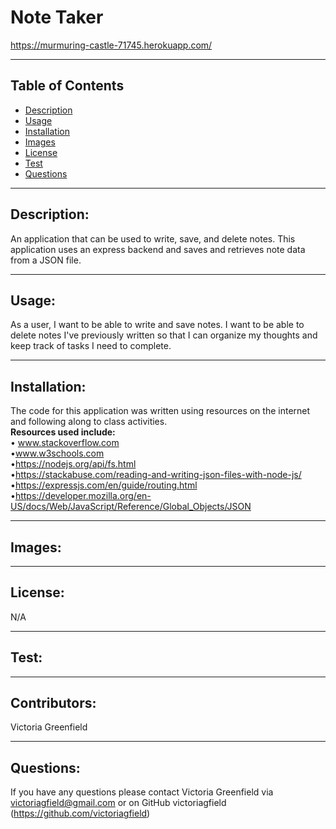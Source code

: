 # Note Taker
https://murmuring-castle-71745.herokuapp.com/
  <hr>

  ## Table of Contents
  * [Description](#description)
  * [Usage](#usage)
  * [Installation](#installation)
  * [Images](#images)
  * [License](#license)
  * [Test](#test)
  * [Questions](#questions)

  <hr>

  ## Description: 
   An application that can be used to write, save, and delete notes. This application uses an express backend and saves and retrieves note data from a JSON file.
 

   <hr>

  ## Usage: 
   As a user, I want to be able to write and save notes. I want to be able to delete notes I've previously written so that I can organize my thoughts and keep track of tasks I need to complete.


   <hr>

   ## Installation: 
   The code for this application was written using resources on the internet and following along to class activities.<br>
  <b> Resources used include: </b><br>
  • www.stackoverflow.com <br>
  •www.w3schools.com <br>
  •https://nodejs.org/api/fs.html <br>
  •https://stackabuse.com/reading-and-writing-json-files-with-node-js/ <br>
  •https://expressjs.com/en/guide/routing.html <br>
  •https://developer.mozilla.org/en-US/docs/Web/JavaScript/Reference/Global_Objects/JSON
   
   <hr>
   
   ## Images:




   <hr>

   ## License: 
   N/A


   <hr>

   ## Test: 
 




   <hr>

   ## Contributors: 
   Victoria Greenfield


   <hr>

## Questions: 
If you have any questions please contact Victoria Greenfield via victoriagfield@gmail.com or on GitHub victoriagfield (https://github.com/victoriagfield)

